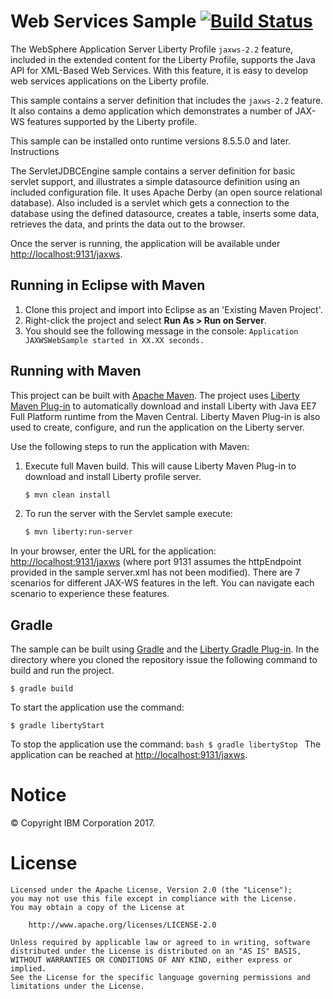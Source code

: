 Web Services Sample [![Build Status](https://travis-ci.org/WASdev/sample.jaxws.web.svg?branch=master)](https://travis-ci.org/WASdev/sample.jaxws.web)
==============

The WebSphere Application Server Liberty Profile `jaxws-2.2` feature, included in the extended content for the Liberty Profile, supports the Java API for XML-Based Web Services. With this feature, it is easy to develop web services applications on the Liberty profile.

This sample contains a server definition that includes the `jaxws-2.2` feature. It also contains a demo application which demonstrates a number of JAX-WS features supported by the Liberty profile.

This sample can be installed onto runtime versions 8.5.5.0 and later.
Instructions

The ServletJDBCEngine sample contains a server definition for basic servlet support, and illustrates a simple datasource definition using an included configuration file. It uses Apache Derby (an open source relational database). Also included is a servlet which gets a connection to the database using the defined datasource, creates a table, inserts some data, retrieves the data, and prints the data out to the browser.

Once the server is running, the application will be available under [http://localhost:9131/jaxws](http://localhost:9131/jaxws).

## Running in Eclipse with Maven

1. Clone this project and import into Eclipse as an 'Existing Maven Project'.
2. Right-click the project and select **Run As > Run on Server**.
3. You should see the following message in the console: `Application JAXWSWebSample started in XX.XX seconds.`

## Running with Maven

This project can be built with [Apache Maven](http://maven.apache.org/). The project uses [Liberty Maven Plug-in][] to automatically download and install Liberty with Java EE7 Full Platform runtime from the Maven Central. Liberty Maven Plug-in is also used to create, configure, and run the application on the Liberty server.

Use the following steps to run the application with Maven:

1. Execute full Maven build. This will cause Liberty Maven Plug-in to download and install Liberty profile server.
    ```bash
    $ mvn clean install
    ```
2. To run the server with the Servlet sample execute:
    ```bash
    $ mvn liberty:run-server
    ```
In your browser, enter the URL for the application: [http://localhost:9131/jaxws](http://localhost:9131/jaxws/) (where port 9131 assumes the httpEndpoint provided in the sample server.xml has not been modified).
There are 7 scenarios for different JAX-WS features in the left. You can navigate each scenario to experience these features.

## Gradle

The sample can be built using [Gradle](https://gradle.org/) and the [Liberty Gradle Plug-in][]. In the directory where you cloned the repository issue the following command to build and run the project.

    $ gradle build

To start the application use the command:

    $ gradle libertyStart

To stop the application use the command:
    ```bash
    $ gradle libertyStop
    ```
The application can be reached at [http://localhost:9131/jaxws](http://localhost:9131/jaxws/).

# Notice

© Copyright IBM Corporation 2017.

# License

```text
Licensed under the Apache License, Version 2.0 (the "License");
you may not use this file except in compliance with the License.
You may obtain a copy of the License at

    http://www.apache.org/licenses/LICENSE-2.0

Unless required by applicable law or agreed to in writing, software
distributed under the License is distributed on an "AS IS" BASIS,
WITHOUT WARRANTIES OR CONDITIONS OF ANY KIND, either express or implied.
See the License for the specific language governing permissions and
limitations under the License.
````

[Liberty Maven Plug-in]: https://github.com/WASdev/ci.maven
[Liberty Gradle Plug-in]: https://github.com/WASdev/ci.gradle
